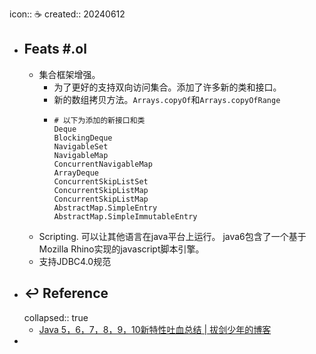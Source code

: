 icon:: ☕
created:: 20240612

- ## Feats \#.ol
  - 集合框架增强。
    - 为了更好的支持双向访问集合。添加了许多新的类和接口。
    - 新的数组拷贝方法。`Arrays.copyOf`和`Arrays.copyOfRange`
    - ```shell
      # 以下为添加的新接口和类
      Deque
      BlockingDeque
      NavigableSet
      NavigableMap
      ConcurrentNavigableMap
      ArrayDeque
      ConcurrentSkipListSet
      ConcurrentSkipListMap
      ConcurrentSkipListMap
      AbstractMap.SimpleEntry
      AbstractMap.SimpleImmutableEntry
      ```
  - Scripting. 可以让其他语言在java平台上运行。 java6包含了一个基于Mozilla Rhino实现的javascript脚本引擎。
  - 支持JDBC4.0规范
- ## ↩ Reference
  collapsed:: true
  - [Java 5，6，7，8，9，10新特性吐血总结 | 拔剑少年的博客](https://it18monkey.github.io/2018/08/05/Java%E6%96%B0%E7%89%B9%E6%80%A7%E6%80%BB%E7%BB%93/)
-